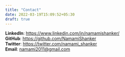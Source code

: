 ```yaml
---
title: "Contact"
date: 2022-03-19T15:09:52+05:30
draft: true
---
```


**LinkedIn**: https://www.linkedin.com/in/namamishanker/  
**GitHub**: https://github.com/NamamiShanker  
**Twitter**: https://twitter.com/namami_shanker  
**Email**: namami2011@gmail.com  